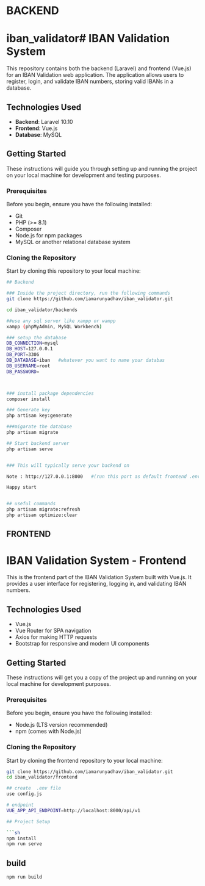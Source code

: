 
# BACKEND
# iban_validator# IBAN Validation System

This repository contains both the backend (Laravel) and frontend (Vue.js) for an IBAN Validation web application. The application allows users to register, login, and validate IBAN numbers, storing valid IBANs in a database.

## Technologies Used

- **Backend**: Laravel 10.10
- **Frontend**: Vue.js
- **Database**: MySQL

## Getting Started

These instructions will guide you through setting up and running the project on your local machine for development and testing purposes.

### Prerequisites

Before you begin, ensure you have the following installed:
- Git
- PHP (>= 8.1)
- Composer
- Node.js for npm packages
- MySQL or another relational database system

### Cloning the Repository

Start by cloning this repository to your local machine:

```bash
## Backend

### Inside the project directory, run the following commands
git clone https://github.com/iamarunyadhav/iban_validator.git

cd iban_validator/backends

##use any sql server like xampp or wampp
xampp (phpMyAdmin, MySQL Workbench)

### setup the database
DB_CONNECTION=mysql
DB_HOST=127.0.0.1
DB_PORT=3306
DB_DATABASE=iban   #whatever you want to name your databas
DB_USERNAME=root
DB_PASSWORD=



### install package dependencies
composer install

### Generate key 
php artisan key:generate

###migarate the database
php artisan migrate

## Start backend server
php artisan serve


### This will typically serve your backend on 

Note : http://127.0.0.1:8000   #(run this port as default frontend .env config is not working)

Happy start


## useful commands
php artisan migrate:refresh
php artisan optimize:clear
```

## FRONTEND



# IBAN Validation System - Frontend

This is the frontend part of the IBAN Validation System built with Vue.js. It provides a user interface for registering, logging in, and validating IBAN numbers.

## Technologies Used

- Vue.js
- Vue Router for SPA navigation
- Axios for making HTTP requests
- Bootstrap for responsive and modern UI components

## Getting Started

These instructions will get you a copy of the project up and running on your local machine for development purposes.

### Prerequisites

Before you begin, ensure you have the following installed:
- Node.js (LTS version recommended)
- npm (comes with Node.js)

### Cloning the Repository

Start by cloning the frontend repository to your local machine:

```bash
git clone https://github.com/iamarunyadhav/iban_validator.git
cd iban_validator/frontend

## create  .env file
use config.js

# endpoint
VUE_APP_API_ENDPOINT=http://localhost:8000/api/v1

## Project Setup

```sh
npm install
npm run serve

```

## build 
```sh
npm run build
```







